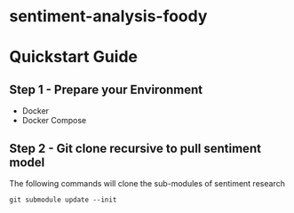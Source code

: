 # sentiment-analysis-foody

# Quickstart Guide

## Step 1 - Prepare your Environment

- Docker
- Docker Compose


## Step 2 - Git clone recursive to pull sentiment model

The following commands will clone the sub-modules of sentiment research
```shell
git submodule update --init
```

